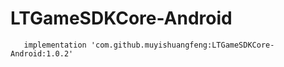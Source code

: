 # LTGameSDKCore-Android


       implementation 'com.github.muyishuangfeng:LTGameSDKCore-Android:1.0.2'
